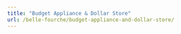 ```yaml
---
title: "Budget Appliance & Dollar Store"
url: /belle-fourche/budget-appliance-and-dollar-store/
---
```

